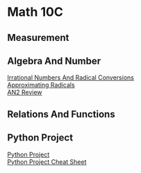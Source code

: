 # Math 10C 

## Measurement 
## Algebra And Number 
<a href="https://mrfanning.github.io/Math10/AN2/AN2I.pdf"> Irrational Numbers And Radical Conversions </a>
<br>
<a href="https://mrfanning.github.io/Math10/AN2/AN2II.pdf"> Approximating Radicals </a>
<br>
<a href="https://mrfanning.github.io/Math10/AN2/AN2Review.pdf"> AN2 Review </a>
## Relations And Functions 

## Python Project
<a href="https://mrfanning.github.io/Math10/AN2/AN2I.pdf"> Python Project </a> <br> 
<a href="https://mrfanning.github.io/Math10/AN2/AN2I.pdf"> Python Project Cheat Sheet </a> <br> 
